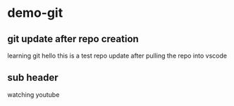 # demo-git
## git update after repo creation
learning git
hello this is a test repo update after pulling the repo into vscode

## sub header
watching youtube 